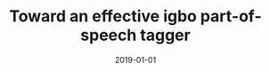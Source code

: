 ---
title: "Toward an effective igbo part-of-speech tagger"
collection: publications
permalink: /publication/2019-01-01-onyenwe2019toward
date: 2019-01-01
venue: 'ACM Transactions on Asian and Low-Resource Language Information Processing (TALLIP)'
citation: 'Onyenwe, Ikechukwu E, Hepple, Mark, Chinedu, Uchechukwu, Ezeani, Ignatius (2019), Toward an effective igbo part-of-speech tagger'
---